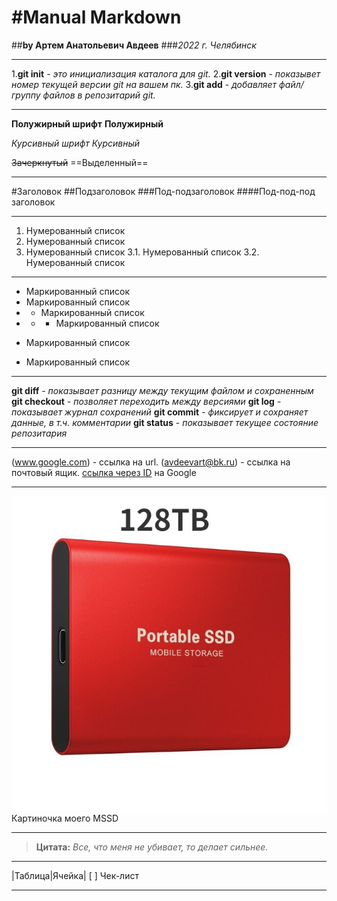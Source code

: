 #Manual Markdown 
====================================
##**by Артем Анатольевич Авдеев**
###*2022 г. Челябинск*

---
1.**git init** - *это инициализация каталога для git.*
2.**git version** *- показывет номер текущей версии git на вашем пк.*
3.**git add**  - *добавляет файл/группу файлов в репозитарий git.*

---
**Полужирный шрифт**
__Полужирный__

*Курсивный шрифт*
_Курсивный_

~~Зачеркнутый~~
==Выделенный==

---
#Заголовок
##Подзаголовок
###Под-подзаголовок
####Под-под-под заголовок

---
1. Нумерованный список
2. Нумерованный список
3. Нумерованный список
3.1. Нумерованный список
3.2. Нумерованный список

---
* Маркированный список
* Маркированный список
* * Маркированный список
* * * Маркированный список
  
- Маркированный список
+ Маркированный список

---
**git diff** - *показывает разницу между текущим файлом и сохраненным*
**git checkout** - *позволяет переходить между версиями*
**git log** - *показывает журнал сохранений*
**git commit** - *фиксирует и сохраняет данные, в т.ч. комментарии*
**git status** - *показывает текущее состояние репозитария*

---
(www.google.com) - ссылка на url.
(avdeevart@bk.ru) - ссылка на почтовый ящик.
[ссылка через ID](www.google.com) на Google

---
![Alt text](2023-500-4.jpg_640x640.jpg)Картиночка моего MSSD

---
>**Цитата:** *Все, что меня не убивает, то делает сильнее.*

---
|Таблица|Ячейка|
[ ] Чек-лист

---